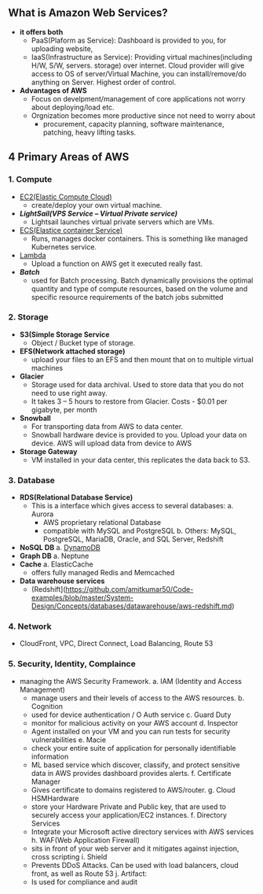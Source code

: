## What is Amazon Web Services?
  - **it offers both**
    - PaaS(Plaform as Service): Dashboard is provided to you, for uploading website, 
    - IaaS(Infrastructure as Service):  Providing virtual machines(including H/W, S/W, servers. storage) over internet. Cloud provider will give access to OS of server/Virtual Machine, you can install/remove/do anything on Server. Highest order of control.
  - **Advantages of AWS**
    - Focus on develpment/management of core applications not worry about deploying/load etc.
    - Orgnization becomes more productive since not need to worry about
      - procurement, capacity planning, software maintenance, patching, heavy lifting tasks.
      
## 4 Primary Areas of AWS
### 1. **Compute**
  - [EC2(Elastic Compute Cloud)](https://github.com/amitkumar50/Code-examples/blob/master/System-Design/Concepts/aws/compute/ec2.md)
    - create/deploy your own virtual machine.
  - ***LightSail(VPS Service – Virtual Private service)***
      - Lightsail launches virtual private servers which are VMs.
  - [ECS(Elastice container Service)](https://github.com/amitkumar50/Code-examples/blob/master/System-Design/Concepts/aws/compute/ecs.md)
    - Runs, manages docker containers. This is something like managed Kubernetes service.
  - [Lambda](https://github.com/amitkumar50/Code-examples/blob/master/System-Design/Concepts/aws/compute/lambda.md)
    - Upload a function on AWS get it executed really fast.
  - ***Batch***
    - used for Batch processing. Batch dynamically provisions the optimal quantity and type of compute resources, based on the volume and specific resource requirements of the batch jobs submitted
      
### 2. **Storage**
 - **S3(Simple Storage Service**
    - Object / Bucket type of storage.
  - **EFS(Network attached storage)**
    - upload your files to an EFS and then mount that on to multiple virtual machines
  - **Glacier**
    - Storage used for data archival. Used to store data that you do not need to use right away.
    - It takes 3 – 5 hours to restore from Glacier. Costs - $0.01 per gigabyte, per month
  - **Snowball**
    - For transporting data from AWS to data center.
    - Snowball hardware device is provided to you. Upload your data on device. AWS will upload data from device to AWS
  - **Storage Gateway**
    - VM installed in your data center, this replicates the data back to S3.
    
### 3. Database
  - **RDS(Relational Database Service)**
    - This is a interface which gives access to several databases:
      a. Aurora
        - AWS proprietary relational Database
        - compatible with MySQL and PostgreSQL
      b. Others: MySQL, PostgreSQL, MariaDB, Oracle, and SQL Server, Redshift
  - **NoSQL DB**
    a. [DynamoDB](https://github.com/amitkumar50/Code-examples/blob/master/System-Design/Concepts/databases/nosql/aws-dynamodb.md)
  - **Graph DB**
    a. Neptune
  - **Cache**
    a. ElasticCache
      - offers fully managed Redis and Memcached
  - **Data warehouse services**
    - (Redshift](https://github.com/amitkumar50/Code-examples/blob/master/System-Design/Concepts/databases/datawarehouse/aws-redshift.md)
    
### 4. Network
  - CloudFront, VPC, Direct Connect, Load Balancing, Route 53
  
### 5. Security, Identity, Complaince
  - managing the AWS Security Framework. 
  a. IAM (Identity and Access Management)
    - manage users and their levels of access to the AWS resources.
  b. Cognition
    -  used for device authentication / O Auth service
  c. Guard Duty
    - monitor for malicious activity on your AWS account
  d. Inspector
    - Agent installed on your VM and you can run tests for security vulnerabilities
  e. Macie
    - check your entire suite of application for personally identifiable information
    - ML based service which discover, classify, and protect sensitive data in AWS provides dashboard provides alerts.
  f. Certificate Manager
    - Gives certificate to domains registered to AWS/router.
  g. Cloud HSMHardware
    - store your Hardware Private and Public key, that are used to securely access your application/EC2 instances.
  f. Directory Services
    -  Integrate your Microsoft active directory services with AWS services
  h. WAF(Web Application Firewall)
    - sits in front of your web server and it mitigates against injection, cross scripting
  i. Shield
    - Prevents DDoS Attacks. Can be used with load balancers, cloud front, as well as Route 53
  j. Artifact: 
    - Is used for compliance and audit
